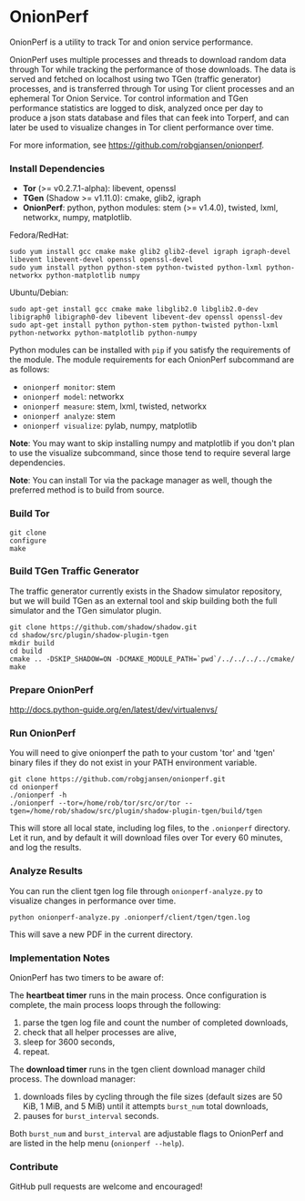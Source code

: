 # OnionPerf

OnionPerf is a utility to track Tor and onion service performance.

OnionPerf uses multiple processes and threads to download random data
through Tor while tracking the performance of those downloads. The data is
served and fetched on localhost using two TGen (traffic generator)
processes, and is transferred through Tor using Tor client processes and
an ephemeral Tor Onion Service. Tor control information and TGen
performance statistics are logged to disk, analyzed once per day to
produce a json stats database and files that can feek into Torperf, and
can later be used to visualize changes in Tor client performance over time.

For more information, see https://github.com/robgjansen/onionperf.

### Install Dependencies

  + **Tor** (>= v0.2.7.1-alpha): libevent, openssl
  + **TGen** (Shadow >= v1.11.0): cmake, glib2, igraph
  + **OnionPerf**: python, python modules: stem (>= v1.4.0), twisted, lxml, networkx, numpy, matplotlib.

Fedora/RedHat:

```
sudo yum install gcc cmake make glib2 glib2-devel igraph igraph-devel libevent libevent-devel openssl openssl-devel 
sudo yum install python python-stem python-twisted python-lxml python-networkx python-matplotlib numpy
```

Ubuntu/Debian:

```
sudo apt-get install gcc cmake make libglib2.0 libglib2.0-dev libigraph0 libigraph0-dev libevent libevent-dev openssl openssl-dev
sudo apt-get install python python-stem python-twisted python-lxml python-networkx python-matplotlib python-numpy
```

Python modules can be installed with `pip` if you satisfy the requirements of the module. The module requirements for each OnionPerf subcommand are as follows:

  + `onionperf monitor`: stem
  + `onionperf model`: networkx
  + `onionperf measure`: stem, lxml, twisted, networkx
  + `onionperf analyze`: stem
  + `onionperf visualize`: pylab, numpy, matplotlib

**Note**: You may want to skip installing numpy and matplotlib if you don't plan to use the visualize subcommand, since those tend to require several large dependencies.

**Note**: You can install Tor via the package manager as well, though the preferred method is to build from source.

### Build Tor

```
git clone
configure
make
```

### Build TGen Traffic Generator

The traffic generator currently exists in the Shadow simulator repository,
but we will build TGen as an external tool and skip building both the full 
simulator and the TGen simulator plugin.

```
git clone https://github.com/shadow/shadow.git
cd shadow/src/plugin/shadow-plugin-tgen
mkdir build
cd build
cmake .. -DSKIP_SHADOW=ON -DCMAKE_MODULE_PATH=`pwd`/../../../../cmake/
make
```

### Prepare OnionPerf


http://docs.python-guide.org/en/latest/dev/virtualenvs/

### Run OnionPerf

You will need to give onionperf the path to your custom 'tor' and 'tgen'
binary files if they do not exist in your PATH environment variable.

```
git clone https://github.com/robgjansen/onionperf.git
cd onionperf
./onionperf -h
./onionperf --tor=/home/rob/tor/src/or/tor --tgen=/home/rob/shadow/src/plugin/shadow-plugin-tgen/build/tgen
```

This will store all local state, including log files, to the `.onionperf`
directory. Let it run, and by default it will download files over Tor every
60 minutes, and log the results.

### Analyze Results

You can run the client tgen log file through `onionperf-analyze.py` to
visualize changes in performance over time.

```
python onionperf-analyze.py .onionperf/client/tgen/tgen.log
```

This will save a new PDF in the current directory.


### Implementation Notes

OnionPerf has two timers to be aware of:

The **heartbeat timer** runs in the main process. Once configuration is complete, the main process loops through the following:
  1. parse the tgen log file and count the number of completed downloads,
  1. check that all helper processes are alive,
  1. sleep for 3600 seconds,
  1. repeat.

The **download timer** runs in the tgen client download manager child process. The download manager:
  1. downloads files by cycling through the file sizes (default sizes are 50 KiB, 1 MiB, and 5 MiB) until it attempts `burst_num` total downloads,
  1. pauses for `burst_interval` seconds.

Both `burst_num` and `burst_interval` are adjustable flags to OnionPerf and are listed in the help menu (`onionperf --help`).

### Contribute

GitHub pull requests are welcome and encouraged!
